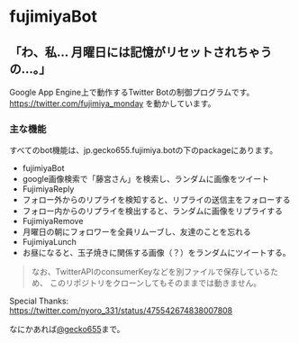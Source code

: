fujimiyaBot
===========

## 「わ、私... 月曜日には記憶がリセットされちゃうの...。」

Google App Engine上で動作するTwitter Botの制御プログラムです。
<https://twitter.com/fujimiya_monday> を動かしています。

### 主な機能

すべてのbot機能は、jp.gecko655.fujimiya.botの下のpackageにあります。

- fujimiyaBot
 - google画像検索で「藤宮さん」を検索し、ランダムに画像をツイート
- FujimiyaReply
 - フォロー外からのリプライを検知すると、リプライの送信主をフォローする
 - フォロー内からのリプライを検出すると、ランダムに画像をリプライする
- FujimiyaRemove
 - 月曜日の朝にフォロワーを全員リムーブし、友達のことを忘れる
- FujimiyaLunch
 - お昼になると、玉子焼きに関係する画像（？）をランダムにツイートする。



> なお、TwitterAPIのconsumerKeyなどを別ファイルで保存しているため、
このリポジトリをクローンしてもそのままでは動きません。

Special Thanks: https://twitter.com/nyoro_331/status/475542674838007808

なにかあれば[@gecko655](http://twitter.com/gecko655 "")まで。

